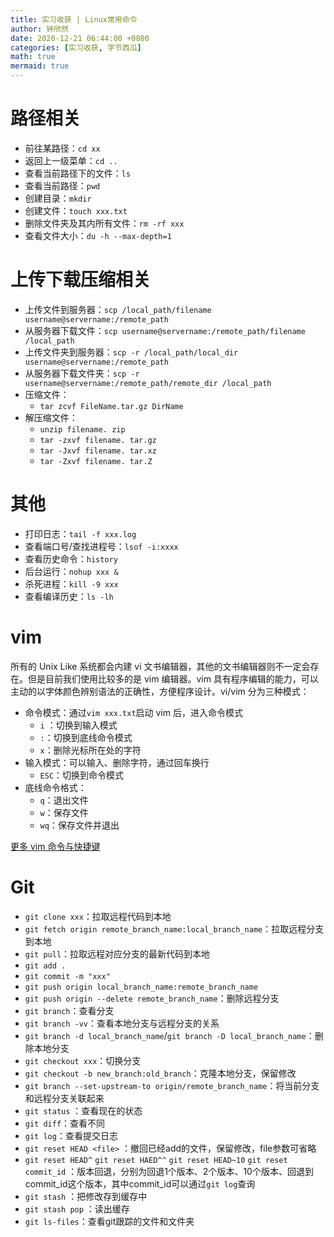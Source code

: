 ```yaml
---
title: 实习收获 | Linux常用命令
author: 钟欣然
date: 2020-12-21 06:44:00 +0800
categories: [实习收获, 字节西瓜]
math: true
mermaid: true
---
```




# 路径相关

* 前往某路径：`cd xx`
* 返回上一级菜单：`cd ..`
* 查看当前路径下的文件：`ls`
* 查看当前路径：`pwd`
* 创建目录：`mkdir`
* 创建文件：`touch xxx.txt`
* 删除文件夹及其内所有文件：`rm -rf xxx`
* 查看文件大小：`du -h --max-depth=1`



# 上传下载压缩相关

* 上传文件到服务器：`scp /local_path/filename username@servername:/remote_path  `
* 从服务器下载文件：`scp username@servername:/remote_path/filename /local_path`
* 上传文件夹到服务器：`scp -r /local_path/local_dir username@servername:/remote_path  `
* 从服务器下载文件夹：`scp -r username@servername:/remote_path/remote_dir /local_path`
* 压缩文件：
  * `tar zcvf FileName.tar.gz DirName`
* 解压缩文件：
  * `unzip filename. zip`
  * `tar -zxvf filename. tar.gz`
  * `tar -Jxvf filename. tar.xz`
  * `tar -Zxvf filename. tar.Z`



# 其他

* 打印日志：`tail -f xxx.log`
* 查看端口号/查找进程号：`lsof -i:xxxx`
* 查看历史命令：`history` 
* 后台运行：`nohup xxx &`
* 杀死进程：`kill -9 xxx ` 
* 查看编译历史：`ls -lh` 

# vim

所有的 Unix Like 系统都会内建 vi 文书编辑器，其他的文书编辑器则不一定会存在。但是目前我们使用比较多的是 vim 编辑器。vim 具有程序编辑的能力，可以主动的以字体颜色辨别语法的正确性，方便程序设计。vi/vim 分为三种模式：

* 命令模式：通过`vim xxx.txt`启动 vim 后，进入命令模式
  * `i` ：切换到输入模式
  * `:`：切换到底线命令模式
  * `x`：删除光标所在处的字符
* 输入模式：可以输入、删除字符，通过回车换行
  * `ESC`：切换到命令模式
* 底线命令格式：
  * `q`：退出文件
  * `w`：保存文件
  * `wq`：保存文件并退出

[更多 vim 命令与快捷键](https://www.runoob.com/linux/linux-vim.html)



# Git

* `git clone xxx`：拉取远程代码到本地
* `git fetch origin remote_branch_name:local_branch_name`：拉取远程分支到本地
* `git pull`：拉取远程对应分支的最新代码到本地
* `git add .`
* `git commit -m "xxx"`
* `git push origin local_branch_name:remote_branch_name` 
* `git push origin --delete remote_branch_name`：删除远程分支
* `git branch`：查看分支
* `git branch -vv`：查看本地分支与远程分支的关系
* `git branch -d local_branch_name`/`git branch -D local_branch_name`：删除本地分支
* `git checkout xxx`：切换分支
* `git checkout -b new_branch:old_branch`：克隆本地分支，保留修改
* `git branch --set-upstream-to origin/remote_branch_name`：将当前分支和远程分支关联起来
* `git status` ：查看现在的状态
* `git diff`：查看不同
* `git log`：查看提交日志
* `git reset HEAD <file>` ：撤回已经add的文件，保留修改，file参数可省略
* `git reset HEAD^` `git reset HAED^^` `git reset HEAD~10` `git reset commit_id` ：版本回退，分别为回退1个版本、2个版本、10个版本、回退到commit_id这个版本，其中commit_id可以通过`git log`查询
* `git stash` ：把修改存到缓存中
* `git stash pop` ：读出缓存
* `git ls-files`：查看git跟踪的文件和文件夹